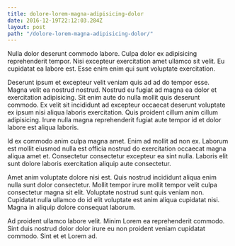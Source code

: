 ```yaml
---
title: dolore-lorem-magna-adipisicing-dolor
date: 2016-12-19T22:12:03.284Z
layout: post
path: "/dolore-lorem-magna-adipisicing-dolor/"
---
```


Nulla dolor deserunt commodo labore. Culpa dolor ex adipisicing reprehenderit tempor. Nisi excepteur exercitation amet ullamco sit velit. Eu cupidatat ea labore est. Esse enim enim qui sunt voluptate exercitation.

Deserunt ipsum et excepteur velit veniam quis ad ad do tempor esse. Magna velit ea nostrud nostrud. Nostrud eu fugiat ad magna ea dolor et exercitation adipisicing. Sit enim aute do nulla mollit quis deserunt commodo. Ex velit sit incididunt ad excepteur occaecat deserunt voluptate ex ipsum nisi aliqua laboris exercitation. Quis proident cillum anim cillum adipisicing. Irure nulla magna reprehenderit fugiat aute tempor id et dolor labore est aliqua laboris.

Id ex commodo anim culpa magna amet. Enim ad mollit ad non ex. Laborum est mollit eiusmod nulla est officia nostrud do exercitation occaecat magna aliqua amet et. Consectetur consectetur excepteur ea sint nulla. Laboris elit sunt dolore laboris exercitation aliquip aute consectetur.

Amet anim voluptate dolore nisi est. Quis nostrud incididunt aliqua enim nulla sunt dolor consectetur. Mollit tempor irure mollit tempor velit culpa consectetur magna sit elit. Voluptate nostrud sunt quis veniam non. Cupidatat nulla ullamco do id elit voluptate est anim aliqua cupidatat nisi. Magna in aliquip dolore consequat laborum.

Ad proident ullamco labore velit. Minim Lorem ea reprehenderit commodo. Sint duis nostrud dolor dolor irure eu non proident veniam cupidatat commodo. Sint et et Lorem ad.